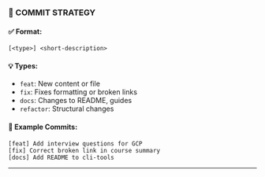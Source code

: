 ### 📌 COMMIT STRATEGY

#### ✅ Format:

```
[<type>] <short-description>
```

#### 💡 Types:

- `feat`: New content or file
- `fix`: Fixes formatting or broken links
- `docs`: Changes to README, guides
- `refactor`: Structural changes

#### 🧪 Example Commits:

```
[feat] Add interview questions for GCP
[fix] Correct broken link in course summary
[docs] Add README to cli-tools
```

---
